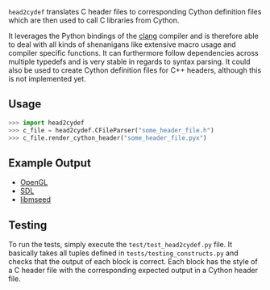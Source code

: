 `head2cydef` translates C header files to corresponding Cython definition files
which are then used to call C libraries from Cython.

It leverages the Python bindings of the [clang](http://clang.llvm.org/)
compiler and is therefore able to deal with all kinds of shenanigans like
extensive macro usage and compiler specific functions. It can furthermore
follow dependencies across multiple typedefs and is very stable in regards to
syntax parsing. It could also be used to create Cython definition files for C++
headers, although this is not implemented yet.

## Usage

```python
>>> import head2cydef
>>> c_file = head2cydef.CFileParser("some_header_file.h")
>>> c_file.render_cython_header("some_header_file.pyx")
```

## Example Output

* [OpenGL](https://gist.github.com/4219796)
* [SDL](https://gist.github.com/4219808)
* [libmseed](https://gist.github.com/4219818)

## Testing

To run the tests, simply execute the `test/test_head2cydef.py` file. It
basically takes all tuples defined in `tests/testing_constructs.py` and checks
that the output of each block is correct. Each block has the style of a C
header file with the corresponding expected output in a Cython header file.
